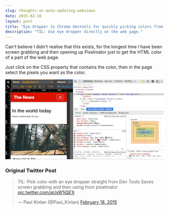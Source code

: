 ```yaml
---
slug: thoughts-on-auto-updating-webviews
date: 2015-02-18
layout: post
title: "Eye-dropper in Chrome Devtools for quickly picking colors from the web page"
description: "TIL: Use eye dropper directly on the web page."
---
```


Can't believe I didn't realise that this exists, for the longest time I have been screen grabbing and then opening up Pixelmator just to get the HTML color of a part of the web page.

Just click on the CSS property that contains the color, then in the page select the pixels you want as the color.

![Eye Dropper](/images/color.gif)

### Original Twitter Post

<blockquote class="twitter-tweet" lang="en"><p>TIL: Pick color with an eye dropper straight from Dev Tools&#10;&#10;Saves screen grabbing and then using from pixelmator <a href="http://t.co/aUsW1jQE1r">pic.twitter.com/aUsW1jQE1r</a></p>&mdash; Paul Kinlan (@Paul_Kinlan) <a href="https://twitter.com/Paul_Kinlan/status/567972543975571456">February 18, 2015</a></blockquote>
<script async src="//platform.twitter.com/widgets.js" charset="utf-8"></script>

